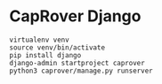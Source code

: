 # CapRover Django

```
virtualenv venv
source venv/bin/activate
pip install django
django-admin startproject caprover
python3 caprover/manage.py runserver
```
